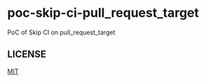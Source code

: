 # poc-skip-ci-pull_request_target

PoC of Skip CI on pull_request_target

## LICENSE

[MIT](LICENSE)
